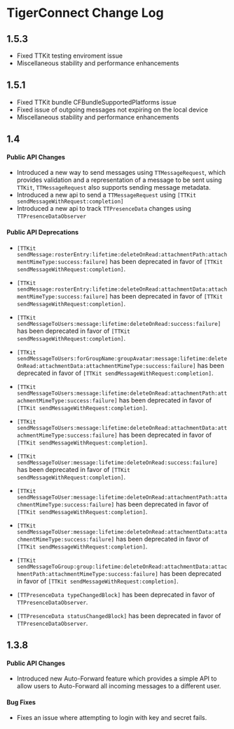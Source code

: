 # TigerConnect Change Log

## 1.5.3

* Fixed TTKit testing enviroment issue
* Miscellaneous stability and performance enhancements

## 1.5.1

* Fixed TTKit bundle CFBundleSupportedPlatforms issue
* Fixed issue of outgoing messages not expiring on the local device
* Miscellaneous stability and performance enhancements

## 1.4
#### Public API Changes 

* Introduced a new way to send messages using `TTMessageRequest`, which provides validation and a representation of a message to be sent using `TTKit`, `TTMessageRequest` also supports sending message metadata.
* Introduced a new api to send a `TTMessageRequest` using `[TTKit sendMessageWithRequest:completion]`
* Introduced a new api to track `TTPresenceData` changes using `TTPresenceDataObserver`


#### Public API Deprecations 

* `[TTKit sendMessage:rosterEntry:lifetime:deleteOnRead:attachmentPath:attachmentMimeType:success:failure]` has been deprecated in favor of `[TTKit sendMessageWithRequest:completion]`.
* `[TTKit sendMessage:rosterEntry:lifetime:deleteOnRead:attachmentData:attachmentMimeType:success:failure]` has been deprecated in favor of `[TTKit sendMessageWithRequest:completion]`.
* `[TTKit sendMessageToUsers:message:lifetime:deleteOnRead:success:failure]` has been deprecated in favor of `[TTKit sendMessageWithRequest:completion]`.
* `[TTKit sendMessageToUsers:forGroupName:groupAvatar:message:lifetime:deleteOnRead:attachmentData:attachmentMimeType:success:failure]` has been deprecated in favor of `[TTKit sendMessageWithRequest:completion]`.
* `[TTKit sendMessageToUsers:message:lifetime:deleteOnRead:attachmentPath:attachmentMimeType:success:failure]` has been deprecated in favor of `[TTKit sendMessageWithRequest:completion]`.
* `[TTKit sendMessageToUsers:message:lifetime:deleteOnRead:attachmentData:attachmentMimeType:success:failure]` has been deprecated in favor of `[TTKit sendMessageWithRequest:completion]`.
* `[TTKit sendMessageToUser:message:lifetime:deleteOnRead:success:failure]` has been deprecated in favor of `[TTKit sendMessageWithRequest:completion]`.
* `[TTKit sendMessageToUser:message:lifetime:deleteOnRead:attachmentPath:attachmentMimeType:success:failure]` has been deprecated in favor of `[TTKit sendMessageWithRequest:completion]`.
* `[TTKit sendMessageToUser:message:lifetime:deleteOnRead:attachmentData:attachmentMimeType:success:failure]` has been deprecated in favor of `[TTKit sendMessageWithRequest:completion]`.
* `[TTKit sendMessageToGroup:group:lifetime:deleteOnRead:attachmentData:attachmentPath:attachmentMimeType:success:failure]` has been deprecated in favor of `[TTKit sendMessageWithRequest:completion]`.

* `[TTPresenceData typeChangedBlock]` has been deprecated in favor of `TTPresenceDataObserver`.
* `[TTPresenceData statusChangedBlock]` has been deprecated in favor of `TTPresenceDataObserver`.


## 1.3.8

#### Public API Changes 
* Introduced new Auto-Forward feature which provides a simple API to allow users to Auto-Forward all incoming messages to a different user.

#### Bug Fixes

* Fixes an issue where attempting to login with key and secret fails. 

